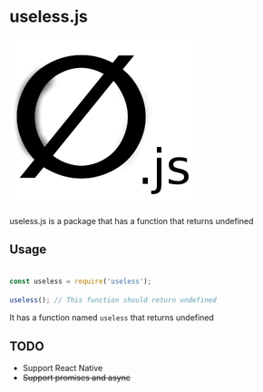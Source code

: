 
# useless.js

![Logo](logo.png "Logo")

useless.js is a package that has a function that returns undefined


## Usage

```js

const useless = require('useless');

useless(); // This function should return undefined

```

It has a function named `useless` that returns undefined


## TODO
 
 - Support React Native
 - ~~Support promises and async~~
 
